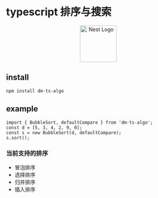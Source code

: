 <!--
 * @Description:
 * @Date: 2022-01-17 14:50:59
-->

# typescript 排序与搜索

<p align="center">
  <a href="https://github.com/chengdonglin/dm-ts-algo" target="blank"><img src="https://app.travis-ci.com/chengdonglin/dm-ts-algo.svg?branch=master" width="100" alt="Nest Logo" /></a>
</p>

## install

```
npm install dm-ts-algo
```

## example

```
import { BubbleSort, defaultCompare } from 'dm-ts-algo';
const d = [5, 3, 4, 2, 9, 0];
const s = new BubbleSort(d, defaultCompare);
s.sort();
```

### 当前支持的排序

-   冒泡排序
-   选择排序
-   归并排序
-   插入排序
